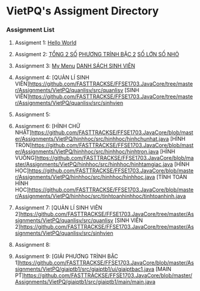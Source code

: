 ﻿# VietPQ's Assigment Directory

### Assignment List

1. Assigment 1: [Hello World](https://github.com/FASTTRACKSE/FFSE1703.JavaCore/blob/master/Assignments/VietPQ/HelloWorld/src/HelloWorld.java)

2. Assigment 2:
[TỔNG 2 SỐ](https://github.com/FASTTRACKSE/FFSE1703.JavaCore/blob/master/Assignments/VietPQ/MySample1/src/fasttrack/edu/vn/Tong2So.java)
[PHƯƠNG TRÌNH BẬC 2](https://github.com/FASTTRACKSE/FFSE1703.JavaCore/blob/master/Assignments/VietPQ/MySample1/src/fasttrack/edu/vn/PTbac2.java)
[SỐ LỚN SỐ NHỎ](https://github.com/FASTTRACKSE/FFSE1703.JavaCore/blob/master/Assignments/VietPQ/MySample1/src/fasttrack/edu/vn/MinMax3so.java)

3. Assignment 3: [My Menu](https://github.com/FASTTRACKSE/FFSE1703.JavaCore/blob/master/Assignments/VietPQ/Menu/src/MyMenu/MyMenu.java)
[DANH SÁCH SINH VIÊN](https://github.com/FASTTRACKSE/FFSE1703.JavaCore/blob/master/Assignments/VietPQ/Menu/src/MyMenu/DSSV.java)

4. Assignment 4: [QUẢN LÍ SINH VIÊN]https://github.com/FASTTRACKSE/FFSE1703.JavaCore/tree/master/Assignments/VietPQ/quanlisv/src/quanlisv
[SINH VIÊN]https://github.com/FASTTRACKSE/FFSE1703.JavaCore/tree/master/Assignments/VietPQ/quanlisv/src/sinhvien

5. Assignment 5:

6. Assignment 6: [HÌNH CHỮ NHẬT]https://github.com/FASTTRACKSE/FFSE1703.JavaCore/blob/master/Assignments/VietPQ/hinhhoc/src/hinhhoc/hinhchunhat.java
[HÌNH TRÒN]https://github.com/FASTTRACKSE/FFSE1703.JavaCore/blob/master/Assignments/VietPQ/hinhhoc/src/hinhhoc/hinhtron.java
[HÌNH VUÔNG]https://github.com/FASTTRACKSE/FFSE1703.JavaCore/blob/master/Assignments/VietPQ/hinhhoc/src/hinhhoc/hinhtamgiac.java
[HÌNH HỌC]https://github.com/FASTTRACKSE/FFSE1703.JavaCore/blob/master/Assignments/VietPQ/hinhhoc/src/hinhhoc/hinhhoc.java
[TÍNH TOÁN HÌNH HỌC]https://github.com/FASTTRACKSE/FFSE1703.JavaCore/blob/master/Assignments/VietPQ/hinhhoc/src/tinhtoanhinhhoc/tinhtoanhinh.java

7. Assignment 7: [QUẢN LÍ SINH VIÊN 2]https://github.com/FASTTRACKSE/FFSE1703.JavaCore/tree/master/Assignments/VietPQ/quanlisv/src/quanlisv
[SINH VIÊN 2]https://github.com/FASTTRACKSE/FFSE1703.JavaCore/tree/master/Assignments/VietPQ/quanlisv/src/sinhvien

8. Assignment 8:

9. Assignment 9: [GIẢI PHƯƠNG TRÌNH BẬC 1]https://github.com/FASTTRACKSE/FFSE1703.JavaCore/blob/master/Assignments/VietPQ/giaiptb1/src/giaiptb1/ui/giaiptbac1.java
[MAIN PT]https://github.com/FASTTRACKSE/FFSE1703.JavaCore/blob/master/Assignments/VietPQ/giaiptb1/src/giaiptb1/main/main.java